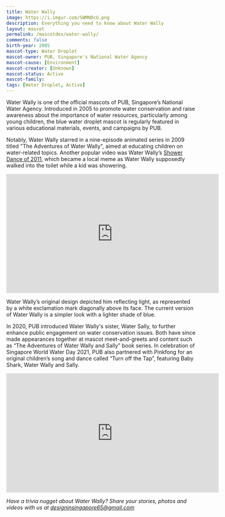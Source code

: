 ```yaml
---
title: Water Wally
image: https://i.imgur.com/SWMNDcU.png
description: Everything you need to know about Water Wally
layout: mascot
permalink: /mascotdex/water-wally/
comments: false
birth-year: 2005
mascot-type: Water Droplet
mascot-owner: PUB, Singapore's National Water Agency
mascot-cause: [Environment]
mascot-creator: [Unknown]
mascot-status: Active
mascot-family:
tags: [Water Droplet, Active]
---
```


Water Wally is one of the official mascots of PUB, Singapore’s National Water Agency. Introduced in 2005 to promote water conservation and raise awareness about the importance of water resources, particularly among young children, the blue water droplet mascot is regularly featured in various educational materials, events, and campaigns by PUB. 

Notably, Water Wally starred in a nine-episode animated series in 2009 titled "The Adventures of Water Wally", aimed at educating children on water-related topics. Another popular video was Water Wally’s <a href="https://www.youtube.com/watch?v=nUrZ2W09R7c" target="_blank">Shower Dance of 2011</a>, which became a local meme as Water Wally supposedly walked into the toilet while a kid was showering.

<div class="video-responsive"><iframe width="560" height="315" src="https://www.youtube.com/embed/f4q6bJDf4To?si=s_fv6-f-5cy2Ixbi" title="YouTube video player" frameborder="0" allow="accelerometer; autoplay; clipboard-write; encrypted-media; gyroscope; picture-in-picture; web-share" referrerpolicy="strict-origin-when-cross-origin" allowfullscreen></iframe></div>

Water Wally’s original design depicted him reflecting light, as represented by a white exclamation mark diagonally above its face. The current version of Water Wally is a simpler look with a lighter shade of blue.

In 2020, PUB introduced Water Wally's sister, Water Sally, to further enhance public engagement on water conservation issues. Both have since made appearances together at mascot meet-and-greets and content such as “The Adventures of Water Wally and Sally” book series. In celebration of Singapore World Water Day 2021, PUB also partnered with Pinkfong for an original children’s song and dance called “Turn off the Tap”, featuring Baby Shark, Water Wally and Sally. 

<div class="video-responsive"><iframe width="560" height="315" src="https://www.youtube.com/embed/T9aYJnjcmkg?si=ut6GSKlskzxFztLM" title="YouTube video player" frameborder="0" allow="accelerometer; autoplay; clipboard-write; encrypted-media; gyroscope; picture-in-picture; web-share" referrerpolicy="strict-origin-when-cross-origin" allowfullscreen></iframe></div>

<i>Have a trivia nugget about Water Wally? Share your stories, photos and videos with us at designinsingapore65@gmail.com</i>
